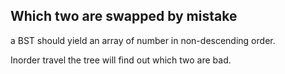 ## Which two are swapped by mistake

a BST should yield an array of number in non-descending order.

Inorder travel the tree will find out which two are bad.
